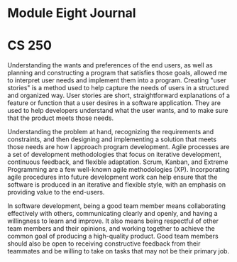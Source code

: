 # Module Eight Journal
# CS 250

Understanding the wants and preferences of the end users, as well as planning and constructing a program that satisfies those goals, 
allowed me to interpret user needs and implement them into a program.
Creating "user stories" is a method used to help capture the needs of users in a structured and organized way. User stories are short, 
straightforward explanations of a feature or function that a user desires in a software application.
They are used to help developers understand what the user wants, and to make sure that the product meets those needs.

Understanding the problem at hand, recognizing the requirements and constraints, 
and then designing and implementing a solution that meets those needs are how I approach program development.
Agile processes are a set of development methodologies that focus on iterative development, 
continuous feedback, and flexible adaptation.
Scrum, Kanban, and Extreme Programming are a few well-known agile methodologies (XP).
Incorporating agile procedures into future development work can help ensure that the software is produced in an iterative and flexible style, 
with an emphasis on providing value to the end-users.

In software development, being a good team member means collaborating effectively with others, 
communicating clearly and openly, and having a willingness to learn and improve. 
It also means being respectful of other team members and their opinions, 
and working together to achieve the common goal of producing a high-quality product. 
Good team members should also be open to receiving constructive feedback from their teammates and be willing to take on tasks that may not be their primary job.
